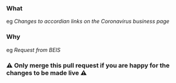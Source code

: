 ### What
eg _Changes to accordian links on the Coronavirus business page_

### Why
eg _Request from BEIS_

### :warning: Only merge this pull request if you are happy for the changes to be made live :warning:
